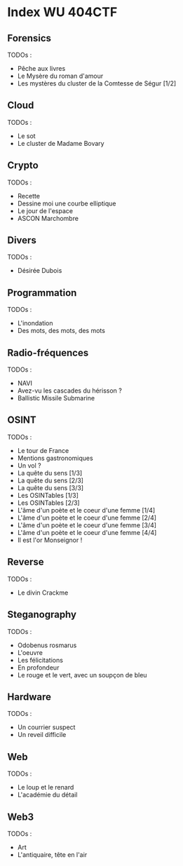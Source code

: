 # Index WU 404CTF

## Forensics

TODOs :

- Pêche aux livres
- Le Mysère du roman d'amour
- Les mystères du cluster de la Comtesse de Ségur [1/2]

## Cloud

TODOs :

- Le sot
- Le cluster de Madame Bovary

## Crypto

TODOs :

- Recette
- Dessine moi une courbe elliptique
- Le jour de l'espace
- ASCON Marchombre

## Divers

TODOs :

- Désirée Dubois

## Programmation

TODOs :

- L'inondation
- Des mots, des mots, des mots

## Radio-fréquences

TODOs :

- NAVI
- Avez-vu les cascades du hérisson ?
- Ballistic Missile Submarine

## OSINT

TODOs :

- Le tour de France
- Mentions gastronomiques
- Un vol ?
- La quête du sens [1/3]
- La quête du sens [2/3]
- La quête du sens [3/3]
- Les OSINTables [1/3]
- Les OSINTables [2/3]
- L'âme d'un poète et le coeur d'une femme [1/4]
- L'âme d'un poète et le coeur d'une femme [2/4]
- L'âme d'un poète et le coeur d'une femme [3/4]
- L'âme d'un poète et le coeur d'une femme [4/4]
- Il est l'or Monseignor !

## Reverse

TODOs :

- Le divin Crackme

## Steganography

TODOs :

- Odobenus rosmarus
- L'oeuvre
- Les félicitations
- En profondeur
- Le rouge et le vert, avec un soupçon de bleu

## Hardware

TODOs :

- Un courrier suspect
- Un reveil difficile

## Web

TODOs :

- Le loup et le renard
- L'académie du détail

## Web3

TODOs :

- Art
- L'antiquaire, tête en l'air